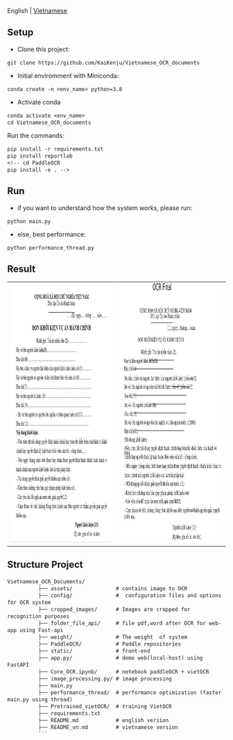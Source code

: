 English | [Vietnamese](README_vn.md)

## Setup

- Clone  this project:

```[bash]
git clone https://github.com/KaiKenju/Vietnamese_OCR_documents
```

- Initial enviromment with Miniconda:

```[bash]
conda create -n <env_name> python=3.8
```
- Activate conda
```[bash]
conda activate <env_name> 
cd Vietnamese_OCR_documents
```
Run the commands:
```[bash]
pip install -r requirements.txt
pip install reportlab
<!-- cd PaddleOCR
pip install -e . -->
```

## Run
* if you want to understand how the system works, please run:
```[bash]
python main.py
```
* else, best performance:
```[bash]
python performance_thread.py
```
## Result
<table>
  <tr>
    <td><img src="assets/don-khoi-kien-vu-an-hanh-chinh-9418.png" alt="don-khoi-kien-vu-an-hanh-chinh-9418" style="width: 800px; height: 600px;"></td>
    <td><img src="ocr_final_image_with_boxes.jpg" alt="ocr_final_image_with_boxes" style="width: 800px; height: 600px;"></td>
  </tr>
</table>

## Structure Project
```[bash]
Vietnamese_OCR_Documents/
          ├── assets/              # contains image to OCR
          ├── config/              #  configuration files and options for OCR system
          ├── cropped_images/      # Images are cropped for recognition purposes
          ├── folder_file_api/     # file pdf,word after OCR for web-app using Fast-api
          ├── weight/              # The weight  of system
          ├── PaddleOCR/           # Paddle repositories
          ├── static/              # front-end 
          ├── app.py/              # demo web(local-host) using FastAPI 
          ├── Core_OCR.ipynb/      # notebook paddleOCR + vietOCR
          ├── image_processing.py/ # image processing
          ├── main.py 
          ├── performance_thread/  # performance optimization (faster main.py using thread)
          ├── Pretrained_vietOCR/  # training VietOCR
          ├── requirements.txt     
          ├── README.md            # english version
          ├── README_vn.md         # vietnamese version
          ```

